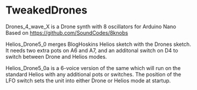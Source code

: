# TweakedDrones
Drones_4_wave_X is a Drone synth with 8 oscillators for Arduino Nano
Based on https://github.com/SoundCodes/8knobs

Helios_Drone5_0 merges BlogHoskins Helios sketch with the Drones sketch. It needs two extra pots on A6 and A7, and an additonal switch on D4 to switch between Drone
and Helios modes. 

Helios_Drone5_0a is a 6-voice version of the same which will run on the standard Helios with any additional pots or switches. The position of the LFO switch sets the unit into either Drone or Helios mode at startup.
